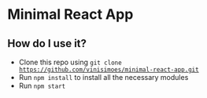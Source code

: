 # Minimal React App

## How do I use it?

- Clone this repo using <code>git clone https://github.com/vinisimoes/minimal-react-app.git</code>
- Run <code>npm install</code> to install all the necessary modules
- Run <code>npm start</code>
